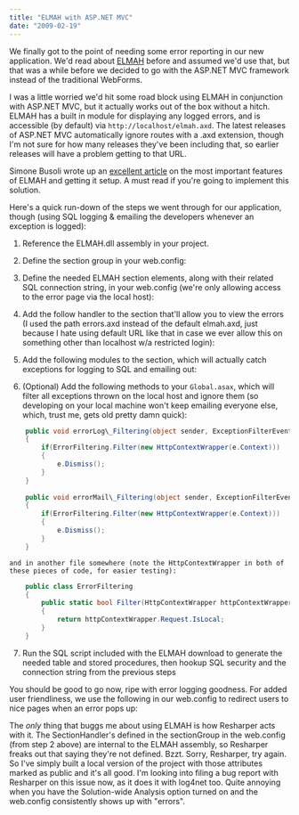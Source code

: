 ```yaml
---
title: "ELMAH with ASP.NET MVC"
date: "2009-02-19"
---
```


We finally got to the point of needing some error reporting in our new application. We'd read about [ELMAH](http://code.google.com/p/elmah/) before and assumed we'd use that, but that was a while before we decided to go with the ASP.NET MVC framework instead of the traditional WebForms.

I was a little worried we'd hit some road block using ELMAH in conjunction with ASP.NET MVC, but it actually works out of the box without a hitch. ELMAH has a built in module for displaying any logged errors, and is accessible (by default) via `http://localhost/elmah.axd`. The latest releases of ASP.NET MVC automatically ignore routes with a .axd extension, though I'm not sure for how many releases they've been including that, so earlier releases will have a problem getting to that URL.

Simone Busoli wrote up an [excellent article](http://dotnetslackers.com/articles/aspnet/ErrorLoggingModulesAndHandlers.aspx) on the most important features of ELMAH and getting it setup. A must read if you're going to implement this solution.

Here's a quick run-down of the steps we went through for our application, though (using SQL logging & emailing the developers whenever an exception is logged):

1. Reference the ELMAH.dll assembly in your project.
2. Define the section group in your web.config:
    
3. Define the needed ELMAH section elements, along with their related SQL connection string, in your web.config (we're only allowing access to the error page via the local host):
    
4. Add the follow handler to the section that'll allow you to view the errors (I used the path errors.axd instead of the default elmah.axd, just because I hate using default URL like that in case we ever allow this on something other than localhost w/a restricted login):
    
5. Add the following modules to the section, which will actually catch exceptions for logging to SQL and emailing out:
    
6. (Optional) Add the following methods to your `Global.asax`, which will filter all exceptions thrown on the local host and ignore them (so developing on your local machine won't keep emailing everyone else, which, trust me, gets old pretty damn quick):
    
```csharp
    public void errorLog\_Filtering(object sender, ExceptionFilterEventArgs e)
    {
        if(ErrorFiltering.Filter(new HttpContextWrapper(e.Context)))
        {
            e.Dismiss();
        }
    }
    
    public void errorMail\_Filtering(object sender, ExceptionFilterEventArgs e)
    {
        if(ErrorFiltering.Filter(new HttpContextWrapper(e.Context)))
        {
            e.Dismiss();
        }
    }
```
    
    and in another file somewhere (note the HttpContextWrapper in both of these pieces of code, for easier testing):
    
```csharp
    public class ErrorFiltering
    {
        public static bool Filter(HttpContextWrapper httpContextWrapper)
        {
            return httpContextWrapper.Request.IsLocal;
        }
    }
```
    
7. Run the SQL script included with the ELMAH download to generate the needed table and stored procedures, then hookup SQL security and the connection string from the previous steps

You should be good to go now, ripe with error logging goodness. For added user friendliness, we use the following in our web.config to redirect users to nice pages when an error pops up:

The _only_ thing that buggs me about using ELMAH is how Resharper acts with it. The SectionHandler's defined in the sectionGroup in the web.config (from step 2 above) are internal to the ELMAH assembly, so Resharper freaks out that saying they're not defined. Bzzt. Sorry, Resharper, try again. So I've simply built a local version of the project with those attributes marked as public and it's all good. I'm looking into filing a bug report with Resharper on this issue now, as it does it with log4net too. Quite annoying when you have the Solution-wide Analysis option turned on and the web.config consistently shows up with "errors".

